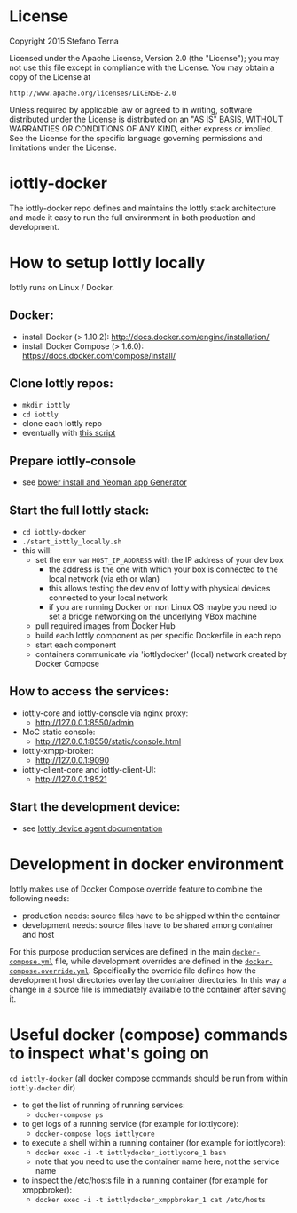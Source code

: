 # License

Copyright 2015 Stefano Terna

Licensed under the Apache License, Version 2.0 (the "License");
you may not use this file except in compliance with the License.
You may obtain a copy of the License at

    http://www.apache.org/licenses/LICENSE-2.0

Unless required by applicable law or agreed to in writing, software
distributed under the License is distributed on an "AS IS" BASIS,
WITHOUT WARRANTIES OR CONDITIONS OF ANY KIND, either express or implied.
See the License for the specific language governing permissions and
limitations under the License.

# iottly-docker
The iottly-docker repo defines and maintains the Iottly stack architecture and made it easy to run the full environment in both production and development.

# How to setup Iottly locally

Iottly runs on Linux / Docker.

## Docker:
- install Docker (> 1.10.2): http://docs.docker.com/engine/installation/
- install Docker Compose (> 1.6.0): https://docs.docker.com/compose/install/

## Clone Iottly repos:
- `mkdir iottly`
- `cd iottly`
- clone each Iottly repo
- eventually with [this script](https://raw.githubusercontent.com/iottly/iottly-docker/master/gitclone.sh)

## Prepare iottly-console
- see [bower install and Yeoman app Generator](https://github.com/iottly/iottly-console#bower-install-and-yeoman-app-generator)

## Start the full Iottly stack:
- `cd iottly-docker`
- `./start_iottly_locally.sh`
- this will:
  - set the env var `HOST_IP_ADDRESS` with the IP address of your dev box 
    - the address is the one with which your box is connected to the local network (via eth or wlan)
    - this allows testing the dev env of Iottly with physical devices connected to your local network
    - if you are running Docker on non Linux OS maybe you need to set a bridge networking on the underlying VBox machine 
  - pull required images from Docker Hub
  - build each Iottly component as per specific Dockerfile in each repo
  - start each component
  - containers communicate via 'iottlydocker' (local) network created by Docker Compose

## How to access the services:

- iottly-core and iottly-console via nginx proxy:
  - http://127.0.0.1:8550/admin
- MoC static console:
  - http://127.0.0.1:8550/static/console.html
- iottly-xmpp-broker:
  - http://127.0.0.1:9090
- iottly-client-core and iottly-client-UI:
  - http://127.0.0.1:8521


## Start the development device:
- see [Iottly device agent documentation](https://github.com/iottly/iottly-device-agent-py)

# Development in docker environment

Iottly makes use of Docker Compose override feature to combine the following needs:
- production needs: source files have to be shipped within the container
- development needs: source files have to be shared among container and host

For this purpose production services are defined in the main [`docker-compose.yml`](https://github.com/iottly/iottly-docker/blob/master/docker-compose.yml) file, while development overrides are defined in the [`docker-compose.override.yml`](https://github.com/iottly/iottly-docker/blob/master/docker-compose.override.yml). Specifically the override file defines how the development host directories overlay the container directories. In this way a change in a source file is immediately available to the container after saving it.

# Useful docker (compose) commands to inspect what's going on

`cd iottly-docker`
(all docker compose commands should be run from within `iottly-docker` dir)

- to get the list of running of running services:
  - `docker-compose ps`
- to get logs of a running service (for example for iottlycore):
  - `docker-compose logs iottlycore`
- to execute a shell within a running container (for example for iottlycore):
  - `docker exec -i -t iottlydocker_iottlycore_1 bash`
  - note that you need to use the container name here, not the service name
- to inspect the /etc/hosts file in a running container (for example for xmppbroker):
  - `docker exec -i -t iottlydocker_xmppbroker_1 cat /etc/hosts`
